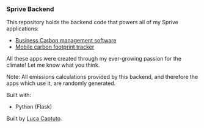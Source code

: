 ### Sprive Backend

This repository holds the backend code that powers all of my Sprive applications:

- [Business Carbon management software](https://github.com/lucspt/sprive-web)
- [Mobile carbon footprint tracker](https://github.com/lucspt/sprive-mobile)


All these apps were created through my ever-growing passion for the climate! Let me know what you think. 


Note: All emissions calculations provided by this backend, and therefore the apps which use it, are randomly generated.

Built with:
  - Python (Flask)

Built by [Luca Captuto](https://github.com/lucspt).